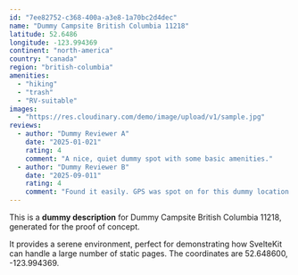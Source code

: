 ```yaml
---
id: "7ee82752-c368-400a-a3e8-1a70bc2d4dec"
name: "Dummy Campsite British Columbia 11218"
latitude: 52.6486
longitude: -123.994369
continent: "north-america"
country: "canada"
region: "british-columbia"
amenities:
  - "hiking"
  - "trash"
  - "RV-suitable"
images:
  - "https://res.cloudinary.com/demo/image/upload/v1/sample.jpg"
reviews:
  - author: "Dummy Reviewer A"
    date: "2025-01-021"
    rating: 4
    comment: "A nice, quiet dummy spot with some basic amenities."
  - author: "Dummy Reviewer B"
    date: "2025-09-011"
    rating: 4
    comment: "Found it easily. GPS was spot on for this dummy location."
---
```


This is a **dummy description** for Dummy Campsite British Columbia 11218, generated for the proof of concept.

It provides a serene environment, perfect for demonstrating how SvelteKit can handle a large number of static pages. The coordinates are 52.648600, -123.994369.
